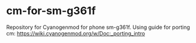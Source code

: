 # cm-for-sm-g361f
Repository for Cyanogenmod for phone sm-g361f.
Using guide for porting cm: https://wiki.cyanogenmod.org/w/Doc:_porting_intro
